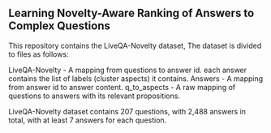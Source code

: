 ## Learning Novelty-Aware Ranking of Answers to Complex Questions

This repository contains the LiveQA-Novelty dataset, The dataset is divided to files as follows:

LiveQA-Novelty - A mapping from questions to answer id. each answer contains the list of labels (cluster aspects) it contains.
Answers - A mapping from answer id to answer content.
q_to_aspects - A raw mapping of questions to answers with its relevant propositions.

LiveQA-Novelty dataset contains 207 questions, with 2,488 answers in total, with at least 7 answers for each question.